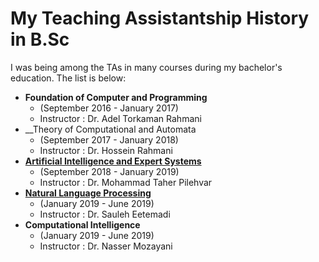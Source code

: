 # My Teaching Assistantship History in B.Sc
I was being among the TAs in many courses during my bachelor's education. The list is below:

* __Foundation of Computer and Programming__ 
  - (September 2016 - January 2017)
  - Instructor : Dr. Adel Torkaman Rahmani 
* __Theory of Computational and Automata
  - (September 2017 - January 2018)
  - Instructor : Dr. Hossein Rahmani 
* __[Artificial Intelligence and Expert Systems](https://iust-courses.github.io/ai97/)__ 
  - (September 2018 - January 2019)
  - Instructor : Dr. Mohammad Taher Pilehvar
* __[Natural Language Processing](https://sauleh.github.io/nlp97/)__ 
  - (January 2019 - June 2019)
  - Instructor : Dr. Sauleh Eetemadi
* __Computational Intelligence__
  - (January 2019 - June 2019)
  - Instructor : Dr. Nasser Mozayani
